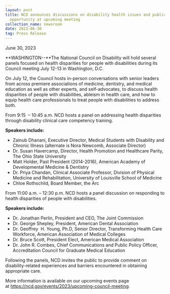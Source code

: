 ```yaml
---
layout: post
title: NCD announces discussions on disability health issues and public comment
  opportunity at upcoming meeting
collection_name: newsroom
date: 2023-06-30
tag: Press Release
---
```

June 30, 2023

**WASHINGTON--**The National Council on Disability will hold several panels focused on health disparities for people with disabilities during its Council meeting July 12-13 in Washington, D.C.

On July 12, the Council hosts in-person conversations with senior leaders from across premiere associations of medicine, dentistry, and medical education as well as other experts, and self-advocates, to discuss health disparities of people with disabilities, ableism in health care, and how to equip health care professionals to treat people with disabilities to address both. 

From 9:15  – 10:45 a.m. NCD hosts a panel on addressing health disparities through disability clinical care competency training.

**Speakers include:**

* Zainub Dhanani, Executive Director, Medical Students with Disability and Chronic Illness (alternate is Nora Newcomb, Associate Director)
* Dr. Susan Havercamp, Director, Health Promotion and Healthcare Parity, The Ohio State University
* Matt Holder, Past President (2014-2016), American Academy of Developmental Medicine & Dentistry
* Dr. Priya Chandan, Clinical Associate Professor, Division of Physical Medicine and Rehabilitation, University of Louisville School of Medicine
* Chloe Rothschild, Board Member, the Arc

From 11:00 a.m. – 12:30 p.m. NCD hosts a panel discussion on responding to health disparities of people with disabilities.

**Speakers include:**

* Dr. Jonathan Perlin, President and CEO, The Joint Commission
* Dr. George Shepley, President, American Dental Association
* Dr. Geoffrey  H. Young, Ph.D, Senior Director, Transforming Health Care Workforce, American Association of Medical Colleges
* Dr. Bruce Scott, President Elect, American Medical Association
* Dr. John R. Combes, Chief Communications and Public Policy Officer, Accreditation Council for Graduate Medical Education

Following the panels, NCD invites the public to provide comment on disability-related experiences and barriers encountered in obtaining appropriate care.

More information is available on our upcoming events page at <https://ncd.gov/events/2023/upcoming-council-meeting>.